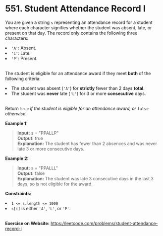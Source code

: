 # 551. Student Attendance Record I

You are given a string `s` representing an attendance record for a student where each character signifies whether the student was absent, late, or present on that day. The record only contains the following three characters:

<li><code>'A'</code>: Absent.</li>
<li><code>'L'</code>: Late.</li>
<li><code>'P'</code>: Present.</li>

<br/>

The student is eligible for an attendance award if they meet **both** of the following criteria:

<li>The student was absent (<code>'A'</code>) for <strong>strictly</strong> fewer than 2 days <strong>total</strong>.</li>
<li>The student was <strong>never</strong> late (<code>'L'</code>) for 3 or more <strong>consecutive</strong> days.</li>

<br/>

Return `true` *if the student is eligible for an attendance award, or* `false` *otherwise*.

 


**Example 1:**

>**Input:** s = "PPALLP"  
**Output:** true  
**Explanation:** The student has fewer than 2 absences and was never late 3 or more consecutive days.

**Example 2:**

>**Input:** s = "PPALLL"  
**Output:** false  
**Explanation:** The student was late 3 consecutive days in the last 3 days, so is not eligible for the award.
 

**Constraints:**

<li><code>1 &lt;= s.length &lt;= 1000</code></li>
<li><code>s[i]</code> is either <code>'A'</code>, <code>'L'</code>, or <code>'P'</code>.</li>

<br/>

**Exercise on Website:** https://leetcode.com/problems/student-attendance-record-i
